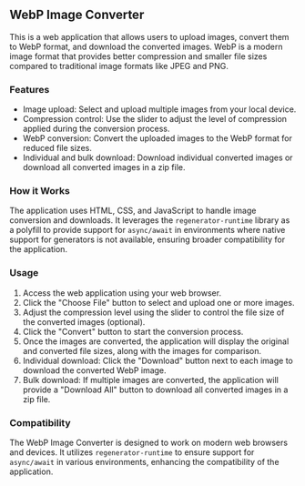 ## WebP Image Converter

This is a web application that allows users to upload images, convert them to WebP format, and download the converted images. WebP is a modern image format that provides better compression and smaller file sizes compared to traditional image formats like JPEG and PNG.

### Features

- Image upload: Select and upload multiple images from your local device.
- Compression control: Use the slider to adjust the level of compression applied during the conversion process.
- WebP conversion: Convert the uploaded images to the WebP format for reduced file sizes.
- Individual and bulk download: Download individual converted images or download all converted images in a zip file.

### How it Works

The application uses HTML, CSS, and JavaScript to handle image conversion and downloads. It leverages the `regenerator-runtime` library as a polyfill to provide support for `async/await` in environments where native support for generators is not available, ensuring broader compatibility for the application.

### Usage

1. Access the web application using your web browser.
2. Click the "Choose File" button to select and upload one or more images.
3. Adjust the compression level using the slider to control the file size of the converted images (optional).
4. Click the "Convert" button to start the conversion process.
5. Once the images are converted, the application will display the original and converted file sizes, along with the images for comparison.
6. Individual download: Click the "Download" button next to each image to download the converted WebP image.
7. Bulk download: If multiple images are converted, the application will provide a "Download All" button to download all converted images in a zip file.

### Compatibility

The WebP Image Converter is designed to work on modern web browsers and devices. It utilizes `regenerator-runtime` to ensure support for `async/await` in various environments, enhancing the compatibility of the application.